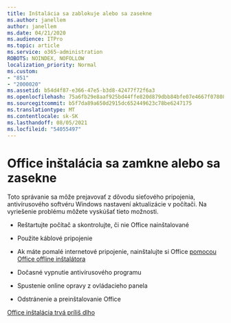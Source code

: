 ```yaml
---
title: Inštalácia sa zablokuje alebo sa zasekne
ms.author: janellem
author: janellem
ms.date: 04/21/2020
ms.audience: ITPro
ms.topic: article
ms.service: o365-administration
ROBOTS: NOINDEX, NOFOLLOW
localization_priority: Normal
ms.custom:
- "851"
- "2000020"
ms.assetid: b54d4f87-e366-47e5-b3d8-42477f72f6a3
ms.openlocfilehash: 75a6fb29e8aaf925bd44ffe820d879dbb84bfe07e4667f07808b610b5ab162fb
ms.sourcegitcommit: b5f7da89a650d2915dc652449623c78be6247175
ms.translationtype: MT
ms.contentlocale: sk-SK
ms.lasthandoff: 08/05/2021
ms.locfileid: "54055497"
---
```

# <a name="office-installation-hangs-or-gets-stuck"></a>Office inštalácia sa zamkne alebo sa zasekne

Toto správanie sa môže prejavovať z dôvodu sieťového pripojenia, antivírusového softvéru Windows nastavení aktualizácie v počítači. Na vyriešenie problému môžete vyskúšať tieto možnosti.
  
- Reštartujte počítač a skontrolujte, či nie Office nainštalované

- Použite káblové pripojenie

- Ak máte pomalé internetové pripojenie, nainštalujte si Office [pomocou Office offline inštalátora](https://support.office.com/article/f0a85fe7-118f-41cb-a791-d59cef96ad1c?wt.mc_id=Alchemy_ClientDIA)

- Dočasné vypnutie antivírusového programu

- Spustenie online opravy z ovládacieho panela

- Odstránenie a preinštalovanie Office

[Office inštalácia trvá príliš dlho](https://support.office.com/article/0f09f357-3fef-42a6-b8aa-cef4c6c44bdf?wt.mc_id=Alchemy_ClientDIA)
  